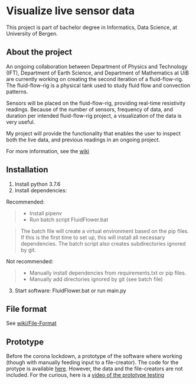 # Visualize live sensor data
This project is part of bachelor degree in Informatics, Data Science, at University of Bergen. 

## About the project
An ongoing collaboration between Department of Physics and Technology (IFT), Department of Earth Science, and Department of 
Mathematics at UiB are currently working on creating the second iteration of a fluid-flow-rig. The fluid-flow-rig is a 
physical tank used to study fluid flow and convection patterns.

Sensors will be placed on the fluid-flow-rig, providing real-time resistivity readings. Because of the number of 
sensors, frequency of data, and duration per intended fluid-flow-rig project, a visualization of the data is very 
useful. 

My project will provide the functionality that enables the user to inspect both the live data, and previous readings in
an ongoing project.

For more information, see the [wiki](https://github.com/thomashusebo/inf219-visualize-2d-sensor-data/wiki)

## Installation
1. Install python 3.7.6
2. Install dependencies: 

Recommended:
> - Install pipenv
> - Run batch script FluidFlower.bat 

> The batch file will create a virtual environment based on the pip files. If this is the first time to set up, this will install all necessary dependencies. The batch script also creates subdirectories ignored by git.

Not recommended:
> - Manually install dependencies from requirements.txt or pip files. 
> - Manually add directories ignored by git (see batch file)

3. Start software: FluidFlower.bat or run main.py

## File format
See [wiki/File-Format](https://github.com/thomashusebo/inf219-visualize-2d-sensor-data/wiki/File-Format)

## Prototype
Before the corona lockdown, a prototype of the software where working (though with manually feeding input to a 
file-creator). The code for the protype is available [here](https://github.com/thomashusebo/inf219-visualize-2d-sensor-data/tree/prototype). 
However, the data and 
the file-creators are not included. For the curious, here is a [video of the prototype testing](https://vimeo.com/396326719)

